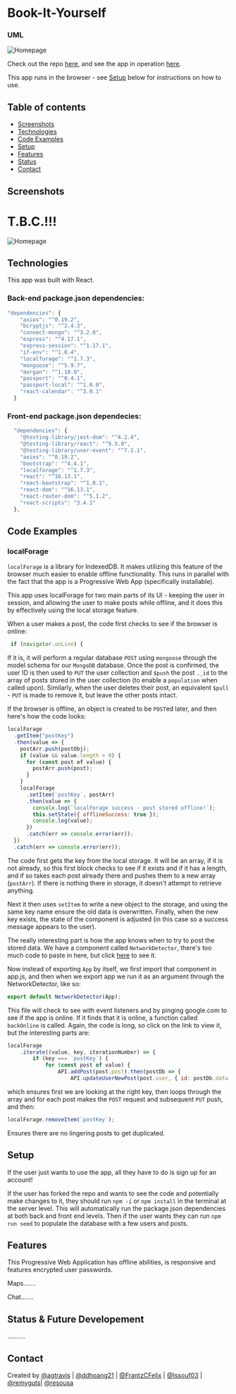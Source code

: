 # Book-It-Yourself

### UML

![Homepage](./public/assets/images/screenshots/UML.png)

Check out the repo [here](https://github.com/agtravis/book-it-yourself), and see the app in operation [here](https://book-it-yourself.herokuapp.com/).

This app runs in the browser - see [Setup](#setup) below for instructions on how to use.

## Table of contents

- [Screenshots](#screenshots)
- [Technologies](#technologies)
- [Code Examples](#code-examples)
- [Setup](#setup)
- [Features](#features)
- [Status](#status)
- [Contact](#contact)

## Screenshots

# T.B.C.!!!

![Homepage](./public/assets/images/screenshots/homepage.PNG)

## Technologies

This app was built with React.

### Back-end package.json dependencies:

```js
"dependencies": {
    "axios": "^0.19.2",
    "bcryptjs": "^2.4.3",
    "connect-mongo": "^3.2.0",
    "express": "^4.17.1",
    "express-session": "^1.17.1",
    "if-env": "^1.0.4",
    "localforage": "^1.7.3",
    "mongoose": "^5.9.7",
    "morgan": "^1.10.0",
    "passport": "^0.4.1",
    "passport-local": "^1.0.0",
    "react-calendar": "^3.0.1"
  }
```

### Front-end package.json dependecies:

```js
  "dependencies": {
    "@testing-library/jest-dom": "^4.2.4",
    "@testing-library/react": "^9.5.0",
    "@testing-library/user-event": "^7.2.1",
    "axios": "^0.19.2",
    "bootstrap": "^4.4.1",
    "localforage": "^1.7.3",
    "react": "^16.13.1",
    "react-bootstrap": "^1.0.1",
    "react-dom": "^16.13.1",
    "react-router-dom": "^5.1.2",
    "react-scripts": "3.4.1"
  },
```

## Code Examples

### localForage

`localForage` is a library for IndexedDB. It makes utilizing this feature of the browser much easier to enable offline functionality. This runs in parallel with the fact that the app is a Progressive Web App (specifically installable).

This app uses localForage for two main parts of its UI - keeping the user in session, and allowing the user to make posts while offline, and it does this by effectively using the local storage feature.

When a user makes a post, the code first checks to see if the browser is online:

```js
 if (navigator.onLine) {
```

If it is, it will perform a regular database `POST` using `mongoose` through the model schema for our `MongoDB` database. Once the post is confirmed, the user ID is then used to `PUT` the user collection and `$push` the post `._id` to the array of posts stored in the user collection (to enable a `population` when called upon). Similarly, when the user deletes their post, an equivalent `$pull` - `PUT` is made to remove it, but leave the other posts intact.

If the browser is offline, an object is created to be `POST`ed later, and then here's how the code looks:

```js
localForage
  .getItem("postKey")
  .then(value => {
    postArr.push(postObj);
    if (value && value.length > 0) {
      for (const post of value) {
        postArr.push(post);
      }
    }
    localForage
      .setItem(`postKey`, postArr)
      .then(value => {
        console.log(`localForage success - post stored offline!`);
        this.setState({ offlineSuccess: true });
        console.log(value);
      })
      .catch(err => console.error(err));
  })
  .catch(err => console.error(err));
```

The code first gets the key from the local storage. It will be an array, if it is not already, so this first block checks to see if it exists and if it has a length, and if so takes each post already there and pushes them to a new array (`postArr`). If there is nothing there in storage, it doesn't attempt to retrieve anything.

Next it then uses `setItem` to write a new object to the storage, and using the same key name ensure the old data is overwritten. Finally, when the new key exists, the state of the component is adjusted (in this case so a success message appears to the user).

The really interesting part is how the app knows when to try to post the stored data. We have a component called `NetworkDetector`, there's too much code to paste in here, but click [here](https://github.com/agtravis/book-it-yourself/blob/master/client/src/Hoc/NetworkDetector.jsx) to see it.

Now instead of exporting `App` by itself, we first import that component in app.js, and then when we export app we run it as an argument through the NetworkDetector, like so:

```js
export default NetworkDetector(App);
```

This file will check to see with event listeners and by pinging google.com to see if the app is online. If it finds that it is online, a function called `backOnline` is called. Again, the code is long, so click on the link to view it, but the interesting parts are:

```js
localForage
    .iterate((value, key, iterationNumber) => {
        if (key === `postKey`) {
            for (const post of value) {
                API.addPost(post.post).then(postDb => {
                    API.updateUserNewPost(post.user, { id: postDb.data._id })
```

which ensures first we are looking at the right key, then loops through the array and for each post makes the `POST` request and subsequent `PUT` push, and then:

```js
localForage.removeItem(`postKey`);
```

Ensures there are no lingering posts to get duplicated.

## Setup

If the user just wants to use the app, all they have to do is sign up for an account!

If the user has forked the repo and wants to see the code and potentially make changes to it, they should run `npm -i` or `npm install` in the terminal at the server level. This will automatically run the package.json dependencies at both back and front end levels. Then if the user wants they can run `npm run seed` to populate the database with a few users and posts.

## Features

This Progressive Web Application has offline abilities, is responsive and features encrypted user passwords.

Maps.......

Chat.......

## Status & Future Developement

..........

## Contact

Created by [@agtravis](https://agtravis.github.io/portfolio) | [@ddhoang21](https://ddhoang21.github.io/My-Portfolio/) | [@FrantzCFelix](https:///) | [@Issouf03](https:///) | [@remyguts](https:///)| [@resousa](https:///)
